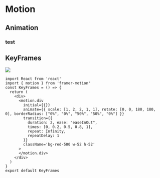 

# Motion

## Animation
### test




## KeyFrames

![](https://obs-pic-1309372570.cos.ap-chongqing.myqcloud.com/keyframes.gif)

```tsx
import React from 'react'
import { motion } from 'framer-motion'
const KeyFrames = () => {
  return (
    <div>
      <motion.div
        initial={{}}
        animate={{ scale: [1, 2, 2, 1, 1], rotate: [0, 0, 180, 180, 0], borderRadius: ["0%", "0%", "50%", "50%", "0%"] }}
        transition={{
          duration: 2, ease: "easeInOut",
          times: [0, 0.2, 0.5, 0.8, 1],
          repeat: Infinity,
          repeatDelay: 1
        }}
        className='bg-red-500 w-52 h-52'
      >
      </motion.div>
    </div>
  )
}
export default KeyFrames
```



